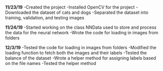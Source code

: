 **11/23/19**
-Created the project
-Installed OpenCV for the project
-Downloaded the dataset of cats and dogs
-Separated the dataset into training, validation, and testing images

**11/24/19**
-Started working on the class NNData used to store and process the data for the neural network
-Wrote the code for loading in images from folders

**12/3/19**
-Tested the code for loading in images from folders
-Modified the loading function to fetch both the images and their labels
-Tested the balance of the dataset
-Wrote a helper method for assigning labels based on the file names
-Tested the helper method
